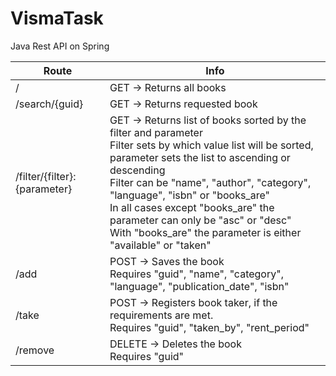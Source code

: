 # VismaTask

Java Rest API on Spring

Route  | Info
------------- | -------------
/  | GET -> Returns all books
/search/{guid}  | GET -> Returns requested book
/filter/{filter}:{parameter} | GET -> Returns list of books sorted by the filter and parameter <br> Filter sets by which value list will be sorted, parameter sets the list to ascending or descending<br> Filter can be "name", "author", "category", "language", "isbn" or "books_are" <br> In all cases except "books_are" the parameter can only be "asc" or "desc" <br> With "books_are" the parameter is either "available" or "taken"   
/add | POST -> Saves the book <br> Requires "guid", "name", "category", "language", "publication_date", "isbn"
/take | POST -> Registers book taker, if the requirements are met. <br> Requires "guid", "taken_by", "rent_period"
/remove | DELETE -> Deletes the book <br> Requires "guid"
